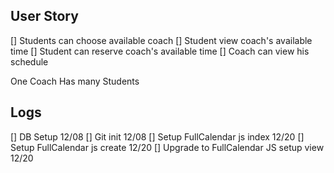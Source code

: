 ## User Story

[] Students can choose available coach
[] Student view coach's available time
[] Student can reserve coach's available time
[] Coach can view his schedule

One Coach Has many Students

## Logs
[] DB Setup 12/08
[] Git init 12/08
[] Setup FullCalendar js index 12/20
[] Setup FullCalendar js create 12/20
[] Upgrade to FullCalendar JS setup view 12/20
